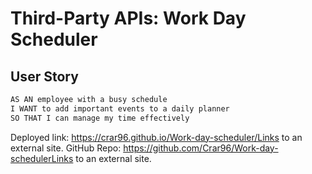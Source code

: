 # Third-Party APIs: Work Day Scheduler

## User Story

```md
AS AN employee with a busy schedule
I WANT to add important events to a daily planner
SO THAT I can manage my time effectively
```
Deployed link: https://crar96.github.io/Work-day-scheduler/Links to an external site.
GitHub Repo: https://github.com/Crar96/Work-day-schedulerLinks to an external site.
